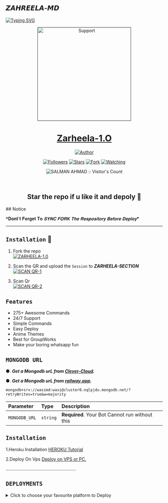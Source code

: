 ## 𝙕𝘼𝙃𝙍𝙀𝙀𝙇𝘼-𝙈𝘿
<div align="left">
<a href="https://git.io/typing-svg"><img src="https://readme-typing-svg.demolab.com?font=Ribeye&size=50&pause=1000&color=ff0000&center=true&width=900&height=100&lines= 𝙕𝘼𝙃𝙍𝙀𝙀𝙇𝘼-𝙈𝘿;𝙈𝙪𝙡𝙩𝙞+𝘿𝙚𝙫𝙞𝙘𝙚+𝙒𝙝𝙖𝙩𝙨𝙖𝙥𝙥+𝘽𝙤𝙩;𝘿𝙚𝙫𝙚𝙡𝙤𝙥𝙚𝙙+𝘽𝙮+𝘼𝘽𝘿𝙐𝙇𝙇𝘼𝙃 𝙅𝙐𝙏𝙏 " alt="Typing SVG" /></a>
  
  
<p align="center">
  <a href="">
    <img alt=Support height="300" src="https://telegra.ph/file/a977a8d211aa28ddc4d54.jpg"> 
    </p>
    <h1 align="center">Zarheela-1.O<br></h1>
   </a>
</p>
  
<p align="center">
<a href="https://github.com/abdullahjuttofc/Zahreela-MD"><img title="Author" src="https://img.shields.io/badge/zarheela-BOT-black?style=for-the-badge&logo=whatsapp"></a>
<p/>
<p align="center">
<a href="https://github.com/abdullahjuttofc/Zahreela-MD?tab=followers"><img title="Followers" src="https://img.shields.io/github/followers/salmanytofficial?label=Followers&style=social"></a>
<a href="https://github.com/salmanytofficial/XLICON-MD/stargazers/"><img title="Stars" src="https://img.shields.io/github/stars/salmanytofficial/XLICON-MD?&style=social"></a>
<a href="https://github.com/salmanytofficial/XLICON-MD/network/members"><img title="Fork" src="https://img.shields.io/github/forks/salmanytofficial/XLICON-MD?style=social"></a>
<a href="https://github.com/salmanytofficial/XLICON-MD/watchers"><img title="Watching" src="https://img.shields.io/github/watchers/salmanytofficial/XLICON-MD?label=Watching&style=social"></a>
</p>

<p align="center"><img src="https://profile-counter.glitch.me/{salmanytofficial}/count.svg" alt="SALMAN AHMAD :: Visitor's Count" /></p>

</br>

<h2 align="center"> Star the repo if u like it and depoly 🌟
</h2>
## Notice

❝𝐃𝐨𝐧𝐭'𝐭 𝐅𝐨𝐫𝐠𝐞𝐭 𝐓𝐨 **𝐒𝐘𝐍𝐂 𝐅𝐎𝐑𝐊* 𝐓𝐡𝐞 𝐑𝐞𝐬𝐩𝐨𝐬𝐢𝐭𝐨𝐫𝐲 𝐁𝐞𝐟𝐨𝐫𝐞 *𝐃𝐞𝐩𝐥𝐨𝐲**❞ 


---

    
## `Installation` 📲

1. Fork the repo
    <br>
<a href="https://github.com/abdullahjuttofc/Zahreela-MD/fork"><img title="ZARHEELA-1.0" src="https://img.shields.io/badge/FORK ZARHEELA-1.0-h?color=black&style=for-the-badge&logo=stackshare"></a>

2. Scan the QR and upload the `Session` to ***ZARHEELA-SECTION*** 
    <br>
<a href='https://replit.com/@techmanwasi/zarheela11?v=1' target="_blank"><img alt='SCAN QR-1' src='https://img.shields.io/badge/Scan_qr-1-100000?style=for-the-badge&logo=scan&logoColor=white&labelColor=black&color=blue'/></a>

3. Scan Qr
    <br>
<a href='https://replit.com/@ahil15/XLICON-MD-QR-V4?v=1' target="_blank"><img alt='SCAN QR-2' src='https://img.shields.io/badge/Scan_qr-2-100000?style=for-the-badge&logo=scan&logoColor=white&labelColor=black&color=red'/></a>


## `Features`

- 275+ Awesome Commands
- 24/7 Support
- Simple Commands
- Easy Deploy
- Anime Themes
- Best for GroupWorks
- Make your boring whatsapp fun




## `MONGODB URL`


●.  ***Get a Mongodb urL from [Clever-Cloud](https://api.clever-cloud.com/v2/session/login).***

●.  ***Get a Mongodb urL from [railway.app](https://railway.app).***




```
mongodb+srv://wasimd:wasi@cluster0.nqlpjdu.mongodb.net/?retryWrites=true&w=majority
```

| Parameter | Type     | Description                |
| :-------- | :------- | :------------------------- |
| `MONGODB_URL` | `string` | **Required**. Your Bot Cannot run without this|

## `Installation`


1.Heroku Installation 
[HEROKU Tutorial](https://youtu.be/hH2qZyUjuF4?si=vqpl-caoBSkpcVNH)


2.Deploy On Vps
[Deploy on VPS or PC.](https://github.com/salmanytofficial/XLICON-MD/blob/main/deploy-on-vps.md)


  ........................................................
  
  
  
  ## `DEPLOYMENTS`
  
  
  
  <details close>
<summary>Click to choose your favourite platform to Deploy</summary>
 
<br><br>   
   
<h4 align="center"> Deploy on Repl.it
</h4>

<p align="center" >
    <a href="https://repl.it/github/salmanytofficial/XLICON-MD">
    <img src="https://repl.it/badge/github/quiec/whatsasena" width="170px" alt="Deploy on REPLIT" >
    </a>
</p>

<p align="center" >
    <br>
    __________________________
    <br>
</p>



<br>
 
<h4 align="center"> Deploy on CodesSpace
</h4>

</p>

<p align="center" >
    <a href="https://github.com/codespaces/new">
    <img src="https://img.shields.io/badge/DEPLOY CODESPACE-h?color=black&style=for-the-badge&logo=visualstudiocode" width="170px" alt="Deploy on CodesSpaces" >
    </a>

</p>

<p align="center" >
    <br>
    __________________________
    <br>
</p>



<br>
 
<h4 align="center"> Deploy on Heroku
</h4>

</p>

<p align="center" >
    <a href="https://heroku.com/deploy?template=https://github.com/salmanytofficial/XLICON-MD">
    <img src="https://www.herokucdn.com/deploy/button.png" width="170px" alt="Deploy on Heroku" >
    </a>

</p>

<p align="center" >
    <br>
    __________________________
    <br>
</p>




<br>
 
<h4 align="center"> Deploy On Koyeb
</h4>

</p>

<p align="center" >
    <a href="https://app.koyeb.com/apps/deploy?type=git&repository=github.com/https://github.com/salmanytofficial/XLICON-MD&branch=main&build_command=npm%20i&run_command=npm%20start&env[SESSION_ID]&env[OWNER_NUMBER]&env[MONGODB_URI]&&env[OWNER_NAME]&env[PREFIX]=.&env[THUMB_IMAGE]=https://telegra.ph/file/3c341828d86ee7a89c73f.jpg&env[email]=infiniteytff@gmail.com&env[global_url]=instagram.com/sla.sher_&env[FAKE_COUNTRY_CODE]=974&env[READ_MESSAGE]=false&env[DISABLE_PM]=false&env[ANTI_BAD_WORD]=fuck&env[WORKTYPE]=public&env[THEME]=GOJO&env[PACK_INFO]=XLICON;MD&name=xliconuser000&env[KOYEB_NAME]=profilecorruptederror&env[ANTILINK_VALUES]=chat.whatsapp.com&env[PORT]=8000">
    <img src="https://www.koyeb.com/static/images/deploy/button.svg" width="170px" alt="Deploy on Koyeb" >
    </a>

</p>

<p align="center" >
    <br>
    __________________________
    <br>
</p>



<br>


<h4 align="center"> Deploy on RailWay
</h4>
  
<p align="center">
    <a href="https://railway.app/new">
    <p align="center"><a href="https://railway.app/new"> <img src="https://img.shields.io/badge/DEPLOY RAILWAY-h?color=black&style=for-the-badge&logo=Railway"></a>
    
</p>

<p align="center" >
    <br>
    __________________________
    <br>

</p>




<br>


<h4 align="center"> Deploy on Okteto
</h4>
  
<p align="center">
    <a href="https://cloud.okteto.com">
    <img src="https://okteto.com/develop-okteto.svg" alt="Deploy on Okteto" width="170px">
    </a>
    
</p>

<p align="center" >



## `Authors`

<div align="center">
  
| [![Abdullah Jutt](https://github.com/abdullahjuttofc.png?lenght=30width=30)](https://github.com/abdullahjuttofc)|
|----|
| [ Abdullah Jutt ](https://github.com/abdullahjuttofc) |
|  Owner, Developer, Bug Fixer, Maintainer, updates |

<br>
  
| [![WASI ](https://github.com/itxxwasi.png?lenght=30width=30)](https://github.com/itxxwasi) |
|----|
| [ WASI Tech](https://github.com/itxxwasi) |
|  Co.Owner , Bug Fixer, |

  </div>
  
   
  </br> 

  ## `Support`

    
***Subscribe MY YouTube Channel***
</p>
<p align="left">
  <a href="https://www.youtube.com/@mhmodsofc?sub_confirmation=1">
    <img alt=Support height="90" src="https://telegra.ph/file/eb6347e2764939fbbd35d.png"> 
  </p>
    
 ## ```𝘛𝘢𝘱 𝘈𝘯𝘺 𝘓𝘖𝘎𝘖 𝘛𝘰 𝘊𝘰𝘯𝘵𝘢𝘤𝘵 𝘔𝘦```
 <p align="centre">
  <a href="mailto:HELP_jutt420official@gmail.com ">
    <img src="https://i.ibb.co/Kx8NXxT/mail-gmail-22737.png" align="centre" width="90" />
   <a href="https://wa.me/923277337485?text=Hi%20Abdullah%20Sir...%20I%20need%20some%20help%20in%20Zahreela-MD">
    <img src="https://i.ibb.co/2MLVZwm/whatsapp-logo-icon-181644.png" align="centre" width="90" />


<p align="center">
  <a aria-label="Join our chats" href="https://chat.whatsapp.com/I4kcXIsDKBe3mYPrvuwCYi" target="_blank">
    <img alt="whatsapp" src="https://img.shields.io/badge/Join Group-25D366?style=for-the-badge&logo=whatsapp&logoColor=white" />
  </a>


**

</br>


<h2 align="center">  Reminder
</h2>
   
- This bot is not made by `WhatsApp Inc.` So misusing the bot might `ban` your `WhatsApp account!`(Though your WhatsApp account can be unbanned only once.)
- I am not responsible for banning your account.
- Use at your own risk by keeping this warning in mind.

---

</p>
<h1 align="center"> Thanks To MH MODS OFC YT
</h1>

 <br><br>




